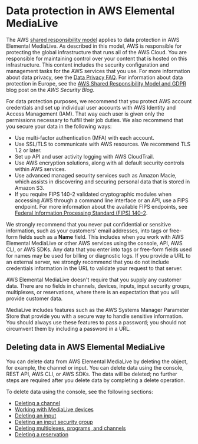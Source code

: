 # Data protection in AWS Elemental MediaLive<a name="data-retention"></a>

The AWS [shared responsibility model](http://aws.amazon.com/compliance/shared-responsibility-model/) applies to data protection in AWS Elemental MediaLive\. As described in this model, AWS is responsible for protecting the global infrastructure that runs all of the AWS Cloud\. You are responsible for maintaining control over your content that is hosted on this infrastructure\. This content includes the security configuration and management tasks for the AWS services that you use\. For more information about data privacy, see the [Data Privacy FAQ](http://aws.amazon.com/compliance/data-privacy-faq)\. For information about data protection in Europe, see the [AWS Shared Responsibility Model and GDPR](http://aws.amazon.com/blogs/security/the-aws-shared-responsibility-model-and-gdpr/) blog post on the *AWS Security Blog*\.

For data protection purposes, we recommend that you protect AWS account credentials and set up individual user accounts with AWS Identity and Access Management \(IAM\)\. That way each user is given only the permissions necessary to fulfill their job duties\. We also recommend that you secure your data in the following ways:
+ Use multi\-factor authentication \(MFA\) with each account\.
+ Use SSL/TLS to communicate with AWS resources\. We recommend TLS 1\.2 or later\.
+ Set up API and user activity logging with AWS CloudTrail\.
+ Use AWS encryption solutions, along with all default security controls within AWS services\.
+ Use advanced managed security services such as Amazon Macie, which assists in discovering and securing personal data that is stored in Amazon S3\.
+ If you require FIPS 140\-2 validated cryptographic modules when accessing AWS through a command line interface or an API, use a FIPS endpoint\. For more information about the available FIPS endpoints, see [Federal Information Processing Standard \(FIPS\) 140\-2](http://aws.amazon.com/compliance/fips/)\.

We strongly recommend that you never put confidential or sensitive information, such as your customers' email addresses, into tags or free\-form fields such as a **Name** field\. This includes when you work with AWS Elemental MediaLive or other AWS services using the console, API, AWS CLI, or AWS SDKs\. Any data that you enter into tags or free\-form fields used for names may be used for billing or diagnostic logs\. If you provide a URL to an external server, we strongly recommend that you do not include credentials information in the URL to validate your request to that server\.

AWS Elemental MediaLive doesn't require that you supply any customer data\. There are no fields in channels, devices, inputs, input security groups, multiplexes, or reservations, where there is an expectation that you will provide customer data\. 

MediaLive includes features such as the AWS Systems Manager Parameter Store that provide you with a secure way to handle sensitive information\. You should always use these features to pass a password; you should not circumvent them by including a password in a URL\.

## Deleting data in AWS Elemental MediaLive<a name="data-retention-deleting-data"></a>

You can delete data from AWS Elemental MediaLive by deleting the object, for example, the channel or input\. You can delete data using the console, REST API, AWS CLI, or AWS SDKs\. The data will be deleted; no further steps are required after you delete data by completing a delete operation\.

To delete data using the console, see the following sections:
+ [Deleting a channel](editing-deleting-channel.md#deleting-a-channel)
+ [Working with MediaLive devices](eml-devices.md)
+ [Deleting an input](delete-input.md)
+ [Deleting an input security group](delete-input-security-group.md)
+ [ Deleting multiplexes, programs, and channels ](delete-multiplex-program.md)
+ [Deleting a reservation](deleting-reservations.md)